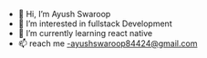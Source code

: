 - 👋 Hi, I’m Ayush Swaroop
- 👀 I’m interested in fullstack Development
- 🌱 I’m currently learning react native
- 📫 reach me -ayushswaroop84424@gmail.com

<!---
Swaroop28ayush/Swaroop28ayush is a ✨ special ✨ repository because its `README.md` (this file) appears on your GitHub profile.
You can click the Preview link to take a look at your changes.
--->
